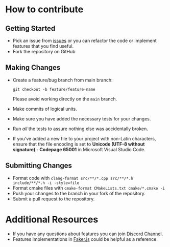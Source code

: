 How to contribute
=================


Getting Started
---------------

- Pick an issue from [issues](https://github.com/cieslarmichal/faker-cxx/issues) or you can refactor the code or implement features that you find useful.
- Fork the repository on GitHub

Making Changes
--------------

- Create a feature/bug branch from main branch:

  ``git checkout -b feature/feature-name``

  Please avoid working directly on the ``main`` branch.
- Make commits of logical units.
- Make sure you have added the necessary tests for your changes.
- Run *all* the tests to assure nothing else was accidentally broken.
- If you've added a new file to your project with non-Latin characters, ensure that the file encoding is set to <strong>Unicode (UTF-8 without signature) - Codepage 65001</strong> in Microsoft Visual Studio Code.

Submitting Changes
------------------

- Format code with ``clang-format src/**/*.cpp src/**/*.h include/**/*.h -i -style=file``
- Format cmake files with ``cmake-format CMakeLists.txt cmake/*.cmake -i``
- Push your changes to the branch in your fork of the repository.
- Submit a pull request to the repository.

Additional Resources
====================

- If you have any questions about features you can join [Discord Channel](https://discord.com/invite/h2ur8H6mK6).
- Features implementations in [Faker.js](https://github.com/faker-js/faker) could be helpful as a reference.
